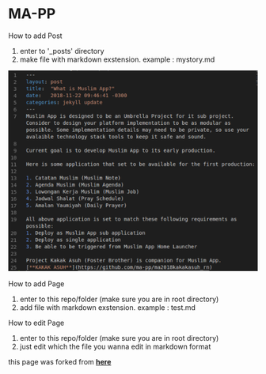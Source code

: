 # MA-PP

How to add Post 
1. enter to '_posts' directory
2. make file with markdown exstension. example : mystory.md

<img src="https://raw.githubusercontent.com/Alfiyanm/alfiyanm.github.io/master/img/Screenshot1.png" 
     alt="Muslim App UI">

How to add Page
1. enter to this repo/folder (make sure you are in root directory)
2. add file with markdown exstension. example : test.md

How to edit Page
1. enter to this repo/folder (make sure you are in root directory)
2. just edit which the file you wanna edit in markdown format

this page was forked from [**here**](https://github.com/willianjusten/minimal-blog)